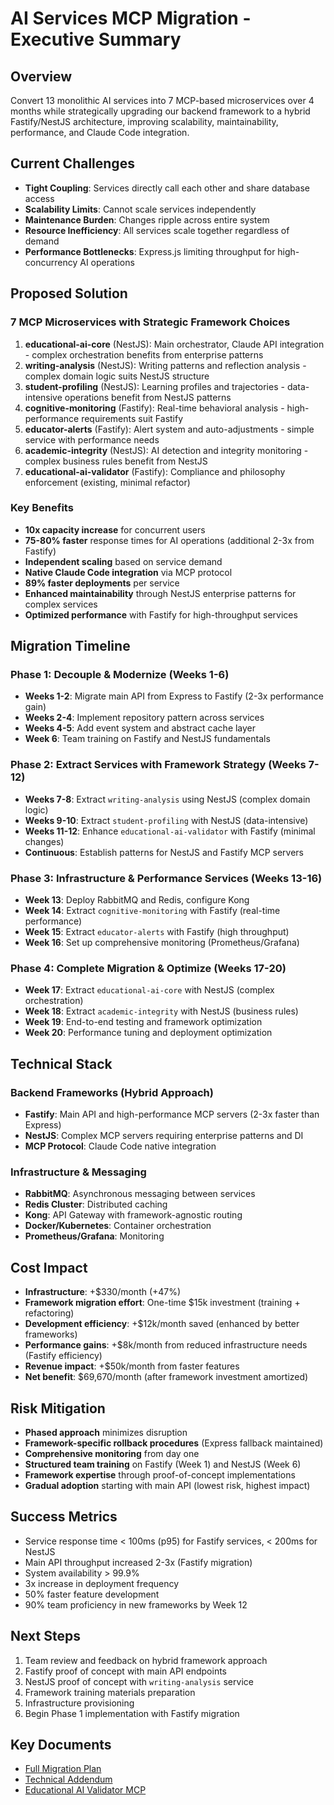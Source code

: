 # AI Services MCP Migration - Executive Summary

## Overview

Convert 13 monolithic AI services into 7 MCP-based microservices over 4 months while strategically upgrading our backend framework to a hybrid Fastify/NestJS architecture, improving scalability, maintainability, performance, and Claude Code integration.

## Current Challenges
- **Tight Coupling**: Services directly call each other and share database access
- **Scalability Limits**: Cannot scale services independently  
- **Maintenance Burden**: Changes ripple across entire system
- **Resource Inefficiency**: All services scale together regardless of demand
- **Performance Bottlenecks**: Express.js limiting throughput for high-concurrency AI operations

## Proposed Solution

### 7 MCP Microservices with Strategic Framework Choices

1. **educational-ai-core** (NestJS): Main orchestrator, Claude API integration - complex orchestration benefits from enterprise patterns
2. **writing-analysis** (NestJS): Writing patterns and reflection analysis - complex domain logic suits NestJS structure
3. **student-profiling** (NestJS): Learning profiles and trajectories - data-intensive operations benefit from NestJS patterns
4. **cognitive-monitoring** (Fastify): Real-time behavioral analysis - high-performance requirements suit Fastify
5. **educator-alerts** (Fastify): Alert system and auto-adjustments - simple service with performance needs
6. **academic-integrity** (NestJS): AI detection and integrity monitoring - complex business rules benefit from NestJS
7. **educational-ai-validator** (Fastify): Compliance and philosophy enforcement (existing, minimal refactor)

### Key Benefits
- **10x capacity increase** for concurrent users
- **75-80% faster** response times for AI operations (additional 2-3x from Fastify)
- **Independent scaling** based on service demand
- **Native Claude Code integration** via MCP protocol
- **89% faster deployments** per service
- **Enhanced maintainability** through NestJS enterprise patterns for complex services
- **Optimized performance** with Fastify for high-throughput services

## Migration Timeline

### Phase 1: Decouple & Modernize (Weeks 1-6)
- **Weeks 1-2**: Migrate main API from Express to Fastify (2-3x performance gain)
- **Weeks 2-4**: Implement repository pattern across services
- **Weeks 4-5**: Add event system and abstract cache layer
- **Week 6**: Team training on Fastify and NestJS fundamentals

### Phase 2: Extract Services with Framework Strategy (Weeks 7-12)
- **Weeks 7-8**: Extract `writing-analysis` using NestJS (complex domain logic)
- **Weeks 9-10**: Extract `student-profiling` with NestJS (data-intensive)
- **Weeks 11-12**: Enhance `educational-ai-validator` with Fastify (minimal changes)
- **Continuous**: Establish patterns for NestJS and Fastify MCP servers

### Phase 3: Infrastructure & Performance Services (Weeks 13-16)
- **Week 13**: Deploy RabbitMQ and Redis, configure Kong
- **Week 14**: Extract `cognitive-monitoring` with Fastify (real-time performance)
- **Week 15**: Extract `educator-alerts` with Fastify (high throughput)
- **Week 16**: Set up comprehensive monitoring (Prometheus/Grafana)

### Phase 4: Complete Migration & Optimize (Weeks 17-20)
- **Week 17**: Extract `educational-ai-core` with NestJS (complex orchestration)
- **Week 18**: Extract `academic-integrity` with NestJS (business rules)
- **Week 19**: End-to-end testing and framework optimization
- **Week 20**: Performance tuning and deployment optimization

## Technical Stack

### Backend Frameworks (Hybrid Approach)
- **Fastify**: Main API and high-performance MCP servers (2-3x faster than Express)
- **NestJS**: Complex MCP servers requiring enterprise patterns and DI
- **MCP Protocol**: Claude Code native integration

### Infrastructure & Messaging
- **RabbitMQ**: Asynchronous messaging between services
- **Redis Cluster**: Distributed caching
- **Kong**: API Gateway with framework-agnostic routing
- **Docker/Kubernetes**: Container orchestration
- **Prometheus/Grafana**: Monitoring

## Cost Impact
- **Infrastructure**: +$330/month (+47%)
- **Framework migration effort**: One-time $15k investment (training + refactoring)
- **Development efficiency**: +$12k/month saved (enhanced by better frameworks)
- **Performance gains**: +$8k/month from reduced infrastructure needs (Fastify efficiency)
- **Revenue impact**: +$50k/month from faster features
- **Net benefit**: $69,670/month (after framework investment amortized)

## Risk Mitigation
- **Phased approach** minimizes disruption
- **Framework-specific rollback procedures** (Express fallback maintained)
- **Comprehensive monitoring** from day one
- **Structured team training** on Fastify (Week 1) and NestJS (Week 6)
- **Framework expertise** through proof-of-concept implementations
- **Gradual adoption** starting with main API (lowest risk, highest impact)

## Success Metrics
- Service response time < 100ms (p95) for Fastify services, < 200ms for NestJS
- Main API throughput increased 2-3x (Fastify migration)
- System availability > 99.9%
- 3x increase in deployment frequency
- 50% faster feature development
- 90% team proficiency in new frameworks by Week 12

## Next Steps
1. Team review and feedback on hybrid framework approach
2. Fastify proof of concept with main API endpoints
3. NestJS proof of concept with `writing-analysis` service
4. Framework training materials preparation
5. Infrastructure provisioning
6. Begin Phase 1 implementation with Fastify migration

## Key Documents
- [Full Migration Plan](./AI_SERVICES_MCP_MICROSERVICES_PLAN.md)
- [Technical Addendum](./AI_MCP_TECHNICAL_ADDENDUM.md)
- [Educational AI Validator MCP](../../mcp-servers/educational-ai-validator/README.md)